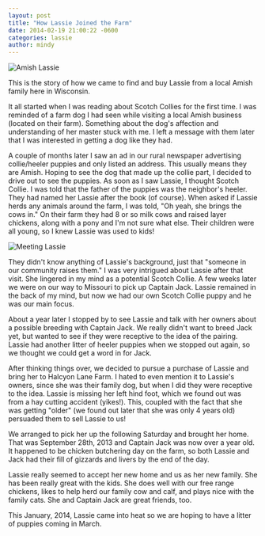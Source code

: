 ```yaml
---
layout: post
title: "How Lassie Joined the Farm"
date: 2014-02-19 21:00:22 -0600
categories: lassie
author: mindy
---
```


![Amish Lassie](/images/lassie-circle.png "Amish Lassie")

This is the story of how we came to find and buy Lassie from a local Amish family here in Wisconsin.

It all started when I was reading about Scotch Collies for the first time.
I was reminded of a farm dog I had seen while visiting a local Amish business (located on their farm). 
Something about the dog's affection and understanding of her master stuck with me. 
I left a message with them later that I was interested in getting a dog like they had.

<!-- more -->

A couple of months later I saw an ad in our rural newspaper advertising collie/heeler puppies 
and only listed an address. This usually means they are Amish. 
Hoping to see the dog that made up the collie part, I decided to drive out to see the puppies. 
As soon as I saw Lassie, I thought Scotch Collie.
I was told that the father of the puppies was the neighbor's heeler. 
They had named her Lassie after the book (of course). 
When asked if Lassie herds any animals around the farm, I was told, "Oh yeah, she brings the cows in." 
On their farm they had 8 or so milk cows and raised layer chickens, along with a pony and I'm not sure what else. 
Their children were all young, so I knew Lassie was used to kids!

![Meeting Lassie](/images/meeting-lassie.png "Meeting Lassie")

They didn't know anything of Lassie's background, just that "someone in our community raises them." I was very
intrigued about Lassie after that visit. She lingered in my mind as a potential Scotch Collie. 
A few weeks later we were on our way to Missouri to pick up Captain Jack. Lassie remained in the back of my mind,
but now we had our own Scotch Collie puppy and he was our main focus.

About a year later I stopped by to see Lassie and talk with her owners about a possible breeding with Captain Jack. 
We really didn't want to breed Jack yet, but wanted to see if they were receptive to the idea of the pairing. Lassie had another
litter of heeler puppies when we stopped out again, so we thought we could get a word in for Jack.

After thinking things over, we decided to pursue a purchase of Lassie and bring her to Halcyon Lane Farm. I hated to even mention it to 
Lassie's owners, since she was their family dog, but when I did they were receptive to the idea. Lassie is missing her left hind foot,
which we found out was from a hay cutting accident (yikes!). This, coupled with the fact that she was getting "older"
(we found out later that she was only 4 years old) persuaded them to sell Lassie to us! 

We arranged to pick her up the following Saturday and brought her home. That was September 28th, 2013 and Captain Jack was now over a year old.
It happened to be chicken butchering day on the farm, so both Lassie and Jack had their fill of gizzards and livers by the end of the day.

Lassie really seemed to accept her new home and us as her new family. She has been really great with the kids. She does well with our free range
chickens, likes to help herd our family cow and calf, and plays nice with the family cats. She and Captain Jack are great
friends, too.

This January, 2014, Lassie came into heat so we are hoping to have a litter of puppies coming in March.


